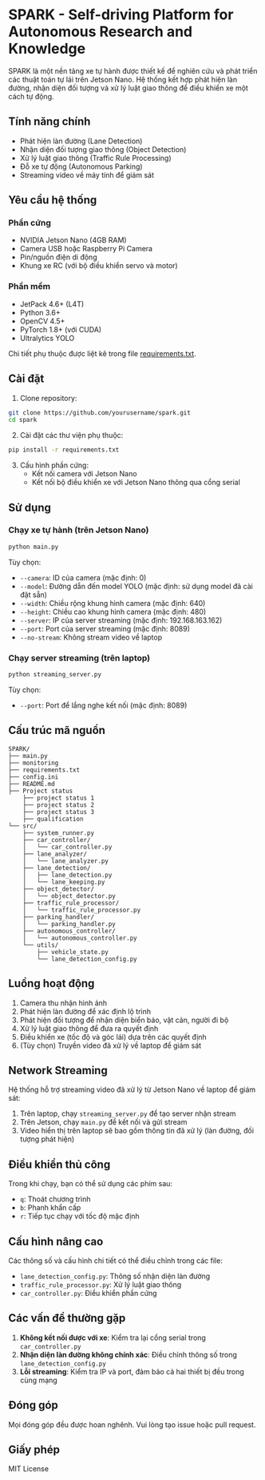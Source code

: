 # SPARK - Self-driving Platform for Autonomous Research and Knowledge

SPARK là một nền tảng xe tự hành được thiết kế để nghiên cứu và phát triển các thuật toán tự lái trên Jetson Nano. Hệ thống kết hợp phát hiện làn đường, nhận diện đối tượng và xử lý luật giao thông để điều khiển xe một cách tự động.

## Tính năng chính

- Phát hiện làn đường (Lane Detection)
- Nhận diện đối tượng giao thông (Object Detection)
- Xử lý luật giao thông (Traffic Rule Processing)
- Đỗ xe tự động (Autonomous Parking)
- Streaming video về máy tính để giám sát

## Yêu cầu hệ thống

### Phần cứng
- NVIDIA Jetson Nano (4GB RAM)
- Camera USB hoặc Raspberry Pi Camera
- Pin/nguồn điện di động
- Khung xe RC (với bộ điều khiển servo và motor)

### Phần mềm
- JetPack 4.6+ (L4T)
- Python 3.6+
- OpenCV 4.5+
- PyTorch 1.8+ (với CUDA)
- Ultralytics YOLO

Chi tiết phụ thuộc được liệt kê trong file [requirements.txt](requirements.txt).

## Cài đặt

1. Clone repository:
```bash
git clone https://github.com/yourusername/spark.git
cd spark
```

2. Cài đặt các thư viện phụ thuộc:
```bash
pip install -r requirements.txt
```

3. Cấu hình phần cứng:
   - Kết nối camera với Jetson Nano
   - Kết nối bộ điều khiển xe với Jetson Nano thông qua cổng serial

## Sử dụng

### Chạy xe tự hành (trên Jetson Nano)

```bash
python main.py
```

Tùy chọn:
- `--camera`: ID của camera (mặc định: 0)
- `--model`: Đường dẫn đến model YOLO (mặc định: sử dụng model đã cài đặt sẵn)
- `--width`: Chiều rộng khung hình camera (mặc định: 640)
- `--height`: Chiều cao khung hình camera (mặc định: 480)
- `--server`: IP của server streaming (mặc định: 192.168.163.162)
- `--port`: Port của server streaming (mặc định: 8089)
- `--no-stream`: Không stream video về laptop

### Chạy server streaming (trên laptop)

```bash
python streaming_server.py
```

Tùy chọn:
- `--port`: Port để lắng nghe kết nối (mặc định: 8089)

## Cấu trúc mã nguồn

```
SPARK/
├── main.py                 
├── monitoring    
├── requirements.txt  
├── config.ini      
├── README.md   
├── Project status
    ├── project status 1
    ├── project status 2
    ├── project status 3
    ├── qualification             
└── src/                    
    ├── system_runner.py    
    ├── car_controller/     
    │   └── car_controller.py 
    ├── lane_analyzer/     
    │   └── lane_analyzer.py 
    ├── lane_detection/    
    │   ├── lane_detection.py 
    │   └── lane_keeping.py 
    ├── object_detector/   
    │   └── object_detector.py
    ├── traffic_rule_processor/ 
    │   └── traffic_rule_processor.py 
    ├── parking_handler/    
    │   └── parking_handler.py
    ├── autonomous_controller/
    │   └── autonomous_controller.py 
    └── utils/              
        ├── vehicle_state.py 
        └── lane_detection_config.py 
```

## Luồng hoạt động

1. Camera thu nhận hình ảnh
2. Phát hiện làn đường để xác định lộ trình
3. Phát hiện đối tượng để nhận diện biển báo, vật cản, người đi bộ
4. Xử lý luật giao thông để đưa ra quyết định
5. Điều khiển xe (tốc độ và góc lái) dựa trên các quyết định
6. (Tùy chọn) Truyền video đã xử lý về laptop để giám sát

## Network Streaming

Hệ thống hỗ trợ streaming video đã xử lý từ Jetson Nano về laptop để giám sát:

1. Trên laptop, chạy `streaming_server.py` để tạo server nhận stream
2. Trên Jetson, chạy `main.py` để kết nối và gửi stream
3. Video hiển thị trên laptop sẽ bao gồm thông tin đã xử lý (làn đường, đối tượng phát hiện)

## Điều khiển thủ công

Trong khi chạy, bạn có thể sử dụng các phím sau:
- `q`: Thoát chương trình
- `b`: Phanh khẩn cấp
- `r`: Tiếp tục chạy với tốc độ mặc định

## Cấu hình nâng cao

Các thông số và cấu hình chi tiết có thể điều chỉnh trong các file:
- `lane_detection_config.py`: Thông số nhận diện làn đường
- `traffic_rule_processor.py`: Xử lý luật giao thông
- `car_controller.py`: Điều khiển phần cứng

## Các vấn đề thường gặp

1. **Không kết nối được với xe**: Kiểm tra lại cổng serial trong `car_controller.py`
2. **Nhận diện làn đường không chính xác**: Điều chỉnh thông số trong `lane_detection_config.py`
3. **Lỗi streaming**: Kiểm tra IP và port, đảm bảo cả hai thiết bị đều trong cùng mạng

## Đóng góp

Mọi đóng góp đều được hoan nghênh. Vui lòng tạo issue hoặc pull request.

## Giấy phép

MIT License
